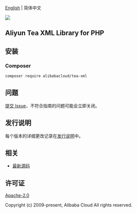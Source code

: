 [English](README.md) | 简体中文

![](https://aliyunsdk-pages.alicdn.com/icons/AlibabaCloud.svg)

## Aliyun Tea XML Library for PHP

## 安装

### Composer

```bash
composer require alibabacloud/tea-xml
```

## 问题

[提交 Issue](https://github.com/aliyun/tea-xml/issues/new)，不符合指南的问题可能会立即关闭。

## 发行说明

每个版本的详细更改记录在[发行说明](./ChangeLog.txt)中。

## 相关

* [最新源码](https://github.com/aliyun/tea-xml)

## 许可证

[Apache-2.0](http://www.apache.org/licenses/LICENSE-2.0)

Copyright (c) 2009-present, Alibaba Cloud All rights reserved.
